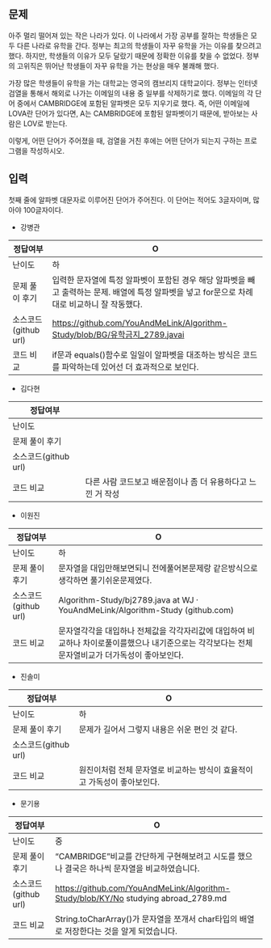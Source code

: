 ## 문제

아주 멀리 떨어져 있는 작은 나라가 있다. 이 나라에서 가장 공부를 잘하는 학생들은 모두 다른 나라로 유학을 간다. 정부는 최고의 학생들이 자꾸 유학을 가는 이유를 찾으려고 했다. 하지만, 학생들의 이유가 모두 달랐기 때문에 정확한 이유를 찾을 수 없었다. 정부의 고위직은 뛰어난 학생들이 자꾸 유학을 가는 현상을 매우 불쾌해 했다.

가장 많은 학생들이 유학을 가는 대학교는 영국의 캠브리지 대학교이다. 정부는 인터넷 검열을 통해서 해외로 나가는 이메일의 내용 중 일부를 삭제하기로 했다. 이메일의 각 단어 중에서 CAMBRIDGE에 포함된 알파벳은 모두 지우기로 했다. 즉, 어떤 이메일에 LOVA란 단어가 있다면, A는 CAMBRIDGE에 포함된 알파벳이기 때문에, 받아보는 사람은 LOV로 받는다.

이렇게, 어떤 단어가 주어졌을 때, 검열을 거친 후에는 어떤 단어가 되는지 구하는 프로그램을 작성하시오.

## 입력

첫째 줄에 알파벳 대문자로 이루어진 단어가 주어진다. 이 단어는 적어도 3글자이며, 많아야 100글자이다.

- 강병관

| 정답여부 | O |
| --- | --- |
| 난이도 | 하 |
| 문제 풀이 후기 | 입력한 문자열에 특정 알파벳이 포함된 경우 해당 알파벳을 빼고 출력하는 문제.  배열에 특정 알파벳을 넣고 for문으로 차례대로 비교하니 잘 작동했다. |
| 소스코드(github url) | https://github.com/YouAndMeLink/Algorithm-Study/blob/BG/유학금지_2789.javai |
| 코드 비교 | if문과 equals()함수로 일일이 알파벳을 대조하는 방식은 코드를 파악하는데 있어선 더 효과적으로 보인다. |
- 김다현

| 정답여부 |  |
| --- | --- |
| 난이도 |  |
| 문제 풀이 후기 |  |
| 소스코드(github url) |  |
| 코드 비교 | 다른 사람 코드보고 배운점이나 좀 더 유용하다고 느낀 거 작성 |
- 이원진

| 정답여부 | O |
| --- | --- |
| 난이도 | 하 |
| 문제 풀이 후기 | 문자열을 대입만해보면되니 전에풀어본문제랑 같은방식으로 생각하면 풀기쉬운문제였다. |
| 소스코드(github url) | Algorithm-Study/bj2789.java at WJ · YouAndMeLink/Algorithm-Study (github.com) |
| 코드 비교 | 문자열각각을 대입하나 전체값을 각각자리값에 대입하여 비교하나 차이로풀이를했으나 내기준으로는 각각보다는 전체문자열비교가 더가독성이 좋아보인다. |
- 진솔미

| 정답여부 | O |
| --- | --- |
| 난이도 | 하 |
| 문제 풀이 후기 | 문제가 길어서 그렇지 내용은 쉬운 편인 것 같다. |
| 소스코드(github url) |  |
| 코드 비교 | 원진이처럼 전체 문자열로 비교하는 방식이 효율적이고 가독성이 좋아보인다. |
- 문기용

| 정답여부 | O |
| --- | --- |
| 난이도 | 중 |
| 문제 풀이 후기 | “CAMBRIDGE”비교를 간단하게 구현해보려고 시도를 했으나 결국은 하나씩 문자열을 비교하였습니다. |
| 소스코드(github url) | https://github.com/YouAndMeLink/Algorithm-Study/blob/KY/No studying abroad_2789.md |
| 코드 비교 | String.toCharArray()가 문자열을 쪼개서 char타입의 배열로 저장한다는 것을 알게 되었습니다. |

